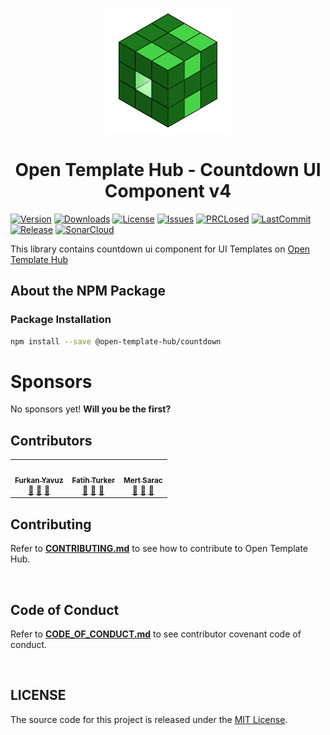 <p align="center">
   <a href="https://opentemplatehub.com">
    <img src="https://raw.githubusercontent.com/open-template-hub/open-template-hub.github.io/master/assets/logo/brand-logo.png" alt="Logo" width=200>
  </a>
</p>

<h1 align="center">
Open Template Hub - Countdown UI Component v4
</h1>

[![Version](https://img.shields.io/npm/v/@open-template-hub/countdown?color=CB3837&style=for-the-badge&logo=npm)](https://www.npmjs.com/package/@open-template-hub/countdown)
[![Downloads](https://img.shields.io/npm/dt/@open-template-hub/countdown?color=CB3837&logo=npm&style=for-the-badge)](https://www.npmjs.com/package/@open-template-hub/countdown)
[![License](https://img.shields.io/github/license/open-template-hub/countdown?color=43b043&style=for-the-badge)](LICENSE)
[![Issues](https://img.shields.io/github/issues/open-template-hub/countdown?color=43b043&style=for-the-badge)](https://github.com/open-template-hub/countdown/issues)
[![PRCLosed](https://img.shields.io/github/issues-pr-closed-raw/open-template-hub/countdown?color=43b043&style=for-the-badge)](https://github.com/open-template-hub/countdown/pulls?q=is%3Apr+is%3Aclosed)
[![LastCommit](https://img.shields.io/github/last-commit/open-template-hub/countdown?color=43b043&style=for-the-badge)](https://github.com/open-template-hub/countdown/commits/master)
[![Release](https://img.shields.io/github/release/open-template-hub/countdown?include_prereleases&color=43b043&style=for-the-badge)](https://github.com/open-template-hub/countdown/releases)
[![SonarCloud](https://img.shields.io/sonar/quality_gate/open-template-hub_countdown?server=https%3A%2F%2Fsonarcloud.io&label=Sonar%20Cloud&style=for-the-badge&logo=sonarcloud)](https://sonarcloud.io/dashboard?id=open-template-countdown)

This library contains countdown ui component for UI Templates on [Open Template Hub](https://github.com/open-template-hub)

## About the NPM Package

### Package Installation

```sh
npm install --save @open-template-hub/countdown
```

# Sponsors

No sponsors yet! **Will you be the first?**

## Contributors

<!-- ALL-CONTRIBUTORS-LIST:START - Do not remove or modify this section -->
<!-- prettier-ignore-start -->
<!-- markdownlint-disable -->
<table>
  <tr>
    <td align="center"><a href="https://github.com/furknyavuz"><img src="https://avatars0.githubusercontent.com/u/2248168?s=460&u=435ef6ade0785a7a135ce56cae751fb3ade1d126&v=4" width="100px;" alt=""/><br /><sub><b>Furkan Yavuz</b></sub></a><br /><a href="https://github.com/open-template-hub/countdown/issues/created_by/furknyavuz" title="Answering Questions">💬</a> <a href="https://github.com/open-template-hub/countdown/commits?author=furknyavuz" title="Documentation">📖</a> <a href="https://github.com/open-template-hub/countdown/pulls?q=is%3Apr+reviewed-by%3Afurknyavuz" title="Reviewed Pull Requests">👀</a></td>
    <td align="center"><a href="https://github.com/fatihturker"><img src="https://avatars1.githubusercontent.com/u/2202179?s=460&u=261b1129e7106c067783cb022ab9999aad833bdc&v=4" width="100px;" alt=""/><br /><sub><b>Fatih Turker</b></sub></a><br /><a href="https://github.com/open-template-hub/countdown/issues/created_by/fatihturker" title="Answering Questions">💬</a> <a href="https://github.com/open-template-hub/countdown/commits?author=fatihturker" title="Documentation">📖</a> <a href="https://github.com/open-template-hub/countdown/pulls?q=is%3Apr+reviewed-by%3Afatihturker" title="Reviewed Pull Requests">👀</a></td>
    <td align="center"><a href="https://github.com/mertlsarac"><img src="https://avatars1.githubusercontent.com/u/38442589?s=400&u=aa3cda11724fc297a0bfa6beb35c9be81687cf3c&v=4" width="100px;" alt=""/><br /><sub><b>Mert Sarac</b></sub></a><br /><a href="https://github.com/open-template-hub/countdown/issues/created_by/mertlsarac" title="Answering Questions">💬</a> <a href="https://github.com/open-template-hub/countdown/commits?author=mertlsarac" title="Documentation">📖</a> <a href="https://github.com/open-template-hub/countdown/pulls?q=is%3Apr+reviewed-by%3Amertlsarac" title="Reviewed Pull Requests">👀</a></td>
  </tr>
</table>

<!-- markdownlint-enable -->
<!-- prettier-ignore-end -->

<!-- ALL-CONTRIBUTORS-LIST:END -->

## Contributing

Refer to **[CONTRIBUTING.md](https://github.com/open-template-hub/.github/blob/master/docs/CONTRIBUTING.md)** to see how to contribute to Open Template Hub.

<br/>

## Code of Conduct

Refer to **[CODE_OF_CONDUCT.md](https://github.com/open-template-hub/.github/blob/master/docs/CODE_OF_CONDUCT.md)** to see contributor covenant code of conduct.

<br/>

## LICENSE

The source code for this project is released under the [MIT License](LICENSE).

